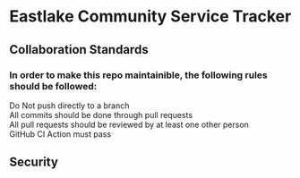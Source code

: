 # Eastlake Community Service Tracker

## Collaboration Standards
### In order to make this repo maintainible, the following rules should be followed: 
Do Not push directly to a branch <br>
All commits should be done through pull requests <br>
All pull requests should be reviewed by at least one other person <br>
GitHub CI Action must pass <br>

## Security
